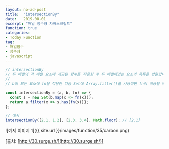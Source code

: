 ```yaml
---
layout: no-ad-post
title:  "intersectionBy"
date:   2019-08-01
excerpt: "매일 함수형 자바스크립트"
function: true
categories:
- Today Function
tag:
- 매일함수
- 함수형
- javascript
---
```


```javascript
// intersectionBy
// 두 배열의 각 배열 요소에 제공된 함수를 적용한 후 두 배열에있는 요소의 목록을 반환합니다.
// 
// b의 모든 요소에 fn을 적용한 다음 Set에 Array.filter()를 사용하면 fn이 적용될 때 b에 포함 된 값을 생성하는 요소 만 유지할 수 있습니다.

const intersectionBy = (a, b, fn) => {
  const s = new Set(b.map(x => fn(x)));
  return a.filter(x => s.has(fn(x)));
};

// 예시
intersectionBy([2.1, 1.2], [2.3, 3.4], Math.floor); // [2.1]
```

![예제 이미지 1]({{ site.url }}/images/function/35/carbon.png)

[출처: [http://30.surge.sh/](http://30.surge.sh/)]
